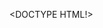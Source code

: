 <DOCTYPE HTML!>
<html>
  
 <body>
  
  <script>
    alert( 'Hello, world!' );
  </script>
  
 </body>
 
</html>
